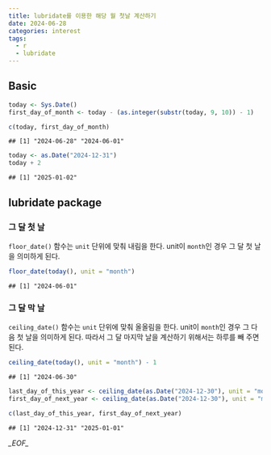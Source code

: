 ```yaml
---
title: lubridate를 이용한 해당 월 첫날 계산하기
date: 2024-06-28
categories: interest
tags:
  - r
  - lubridate
---
```

## Basic

```r
today <- Sys.Date()
first_day_of_month <- today - (as.integer(substr(today, 9, 10)) - 1)
```

```r
c(today, first_day_of_month)
```

```
## [1] "2024-06-28" "2024-06-01"
```

```r
today <- as.Date("2024-12-31")
today + 2
```

```
## [1] "2025-01-02"
```

## lubridate package

### 그 달 첫 날

`floor_date()` 함수는 `unit` 단위에 맞춰 내림을 한다. unit이 `month`인 경우 그 달 첫 날을 의미하게 된다.

```r
floor_date(today(), unit = "month")
```

```
## [1] "2024-06-01"
```

### 그 달 막 날

`ceiling_date()` 함수는 `unit` 단위에 맞춰 올올림을 한다. unit이 `month`인 경우 그 다음 첫 날을 의미하게 된다. 따라서 그 달 마지막 날을 계산하기 위해서는 하루를 빼 주면 된다.

```r
ceiling_date(today(), unit = "month") - 1
```

```
## [1] "2024-06-30"
```

```r
last_day_of_this_year <- ceiling_date(as.Date("2024-12-30"), unit = "month") - 1
first_day_of_next_year <- ceiling_date(as.Date("2024-12-30"), unit = "month")
```

```r
c(last_day_of_this_year, first_day_of_next_year)
```

```
## [1] "2024-12-31" "2025-01-01"
```


_\_EOF\__
